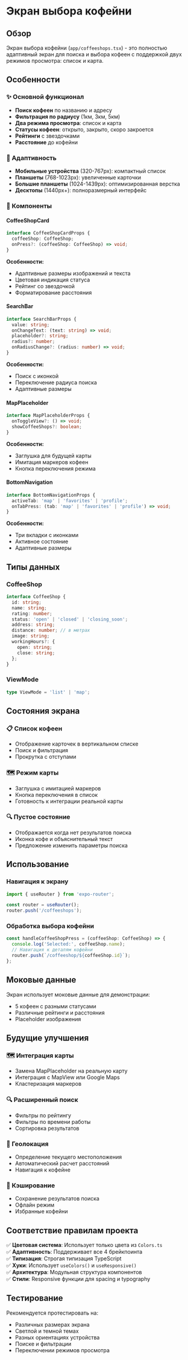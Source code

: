 # Экран выбора кофейни

## Обзор

Экран выбора кофейни (`app/coffeeshops.tsx`) - это полностью адаптивный экран для поиска и выбора кофеен с поддержкой двух режимов просмотра: список и карта.

## Особенности

### ✨ Основной функционал

- **Поиск кофеен** по названию и адресу
- **Фильтрация по радиусу** (1км, 3км, 5км)
- **Два режима просмотра**: список и карта
- **Статусы кофеен**: открыто, закрыто, скоро закроется
- **Рейтинги** с звездочками
- **Расстояние** до кофейни

### 📱 Адаптивность

- **Мобильные устройства** (320-767px): компактный список
- **Планшеты** (768-1023px): увеличенные карточки
- **Большие планшеты** (1024-1439px): оптимизированная верстка
- **Десктопы** (1440px+): полноразмерный интерфейс

### 🎨 Компоненты

#### CoffeeShopCard

```typescript
interface CoffeeShopCardProps {
  coffeeShop: CoffeeShop;
  onPress?: (coffeeShop: CoffeeShop) => void;
}
```

**Особенности:**

- Адаптивные размеры изображений и текста
- Цветовая индикация статуса
- Рейтинг со звездочкой
- Форматирование расстояния

#### SearchBar

```typescript
interface SearchBarProps {
  value: string;
  onChangeText: (text: string) => void;
  placeholder?: string;
  radius?: number;
  onRadiusChange?: (radius: number) => void;
}
```

**Особенности:**

- Поиск с иконкой
- Переключение радиуса поиска
- Адаптивные размеры

#### MapPlaceholder

```typescript
interface MapPlaceholderProps {
  onToggleView?: () => void;
  showCoffeeShops?: boolean;
}
```

**Особенности:**

- Заглушка для будущей карты
- Имитация маркеров кофеен
- Кнопка переключения режима

#### BottomNavigation

```typescript
interface BottomNavigationProps {
  activeTab: 'map' | 'favorites' | 'profile';
  onTabPress: (tab: 'map' | 'favorites' | 'profile') => void;
}
```

**Особенности:**

- Три вкладки с иконками
- Активное состояние
- Адаптивные размеры

## Типы данных

### CoffeeShop

```typescript
interface CoffeeShop {
  id: string;
  name: string;
  rating: number;
  status: 'open' | 'closed' | 'closing_soon';
  address: string;
  distance: number; // в метрах
  image: string;
  workingHours?: {
    open: string;
    close: string;
  };
}
```

### ViewMode

```typescript
type ViewMode = 'list' | 'map';
```

## Состояния экрана

### 📋 Список кофеен

- Отображение карточек в вертикальном списке
- Поиск и фильтрация
- Прокрутка с отступами

### 🗺️ Режим карты

- Заглушка с имитацией маркеров
- Кнопка переключения в список
- Готовность к интеграции реальной карты

### 🔍 Пустое состояние

- Отображается когда нет результатов поиска
- Иконка кофе и объяснительный текст
- Предложение изменить параметры поиска

## Использование

### Навигация к экрану

```typescript
import { useRouter } from 'expo-router';

const router = useRouter();
router.push('/coffeeshops');
```

### Обработка выбора кофейни

```typescript
const handleCoffeeShopPress = (coffeeShop: CoffeeShop) => {
  console.log('Selected:', coffeeShop.name);
  // Навигация к деталям кофейни
  router.push(`/coffeeshop/${coffeeShop.id}`);
};
```

## Моковые данные

Экран использует моковые данные для демонстрации:

- 5 кофеен с разными статусами
- Различные рейтинги и расстояния
- Placeholder изображения

## Будущие улучшения

### 🗺️ Интеграция карты

- Замена MapPlaceholder на реальную карту
- Интеграция с MapView или Google Maps
- Кластеризация маркеров

### 🔍 Расширенный поиск

- Фильтры по рейтингу
- Фильтры по времени работы
- Сортировка результатов

### 📍 Геолокация

- Определение текущего местоположения
- Автоматический расчет расстояний
- Навигация к кофейне

### 💾 Кэширование

- Сохранение результатов поиска
- Офлайн режим
- Избранные кофейни

## Соответствие правилам проекта

✅ **Цветовая система**: Использует только цвета из `Colors.ts`  
✅ **Адаптивность**: Поддерживает все 4 брейкпоинта  
✅ **Типизация**: Строгая типизация TypeScript  
✅ **Хуки**: Использует `useColors()` и `useResponsive()`  
✅ **Архитектура**: Модульная структура компонентов  
✅ **Стили**: Responsive функции для spacing и typography

## Тестирование

Рекомендуется протестировать на:

- Различных размерах экрана
- Светлой и темной темах
- Разных ориентациях устройства
- Поиске и фильтрации
- Переключении режимов просмотра
